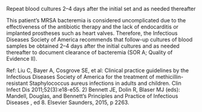 Repeat blood cultures 2–4 days after the initial set and as needed thereafter

This patient’s MRSA bacteremia is considered uncomplicated due to the effectiveness of the antibiotic therapy and the lack of endocarditis or implanted prostheses such as heart valves. Therefore, the Infectious Diseases Society of America recommends that follow-up cultures of blood samples be obtained 2–4 days after the initial cultures and as needed thereafter to document clearance of bacteremia (SOR A; Quality of Evidence II).

Ref: Liu C, Bayer A, Cosgrove SE, et al: Clinical practice guidelines by the Infectious Diseases Society of America for the treatment of methicillin-resistant Staphylococcus aureus infections in adults and children. Clin Infect Dis 2011;52(3):e18-e55.  2) Bennett JE, Dolin R, Blaser MJ (eds): Mandell, Douglas, and Bennett’s Principles and Practice of Infectious Diseases , ed 8. Elsevier Saunders, 2015, p 2263.